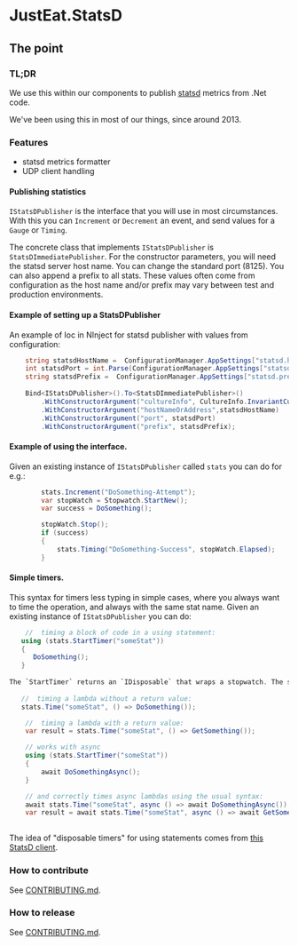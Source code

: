 # JustEat.StatsD

## The point

### TL;DR

We use this within our components to publish [statsd](http://github.com/etsy/statsd) metrics from .Net code.

We've been using this in most of our things, since around 2013.

### Features

* statsd metrics formatter
* UDP client handling

#### Publishing statistics

`IStatsDPublisher` is the interface that you will use in most circumstances. With this you can `Increment` or `Decrement` an event, and send values for a `Gauge` or `Timing`.

The concrete class that implements `IStatsDPublisher` is `StatsDImmediatePublisher`. For the constructor parameters, you will need the statsd server host name. You can change the standard port (8125). You can also append a prefix to all stats. These values often come from configuration as the host name and/or prefix may vary between test and production environments.

#### Example of setting up a StatsDPublisher

An example of Ioc in NInject for statsd publisher with values from configuration:
```csharp
	string statsdHostName =  ConfigurationManager.AppSettings["statsd.hostname"];
	int statsdPort = int.Parse(ConfigurationManager.AppSettings["statsd.port"]);
	string statsdPrefix =  ConfigurationManager.AppSettings["statsd.prefix"];
		
	Bind<IStatsDPublisher>().To<StatsDImmediatePublisher>()
        .WithConstructorArgument("cultureInfo", CultureInfo.InvariantCulture)
		.WithConstructorArgument("hostNameOrAddress",statsdHostName)
        .WithConstructorArgument("port", statsdPort)
        .WithConstructorArgument("prefix", statsdPrefix);

```

#### Example of using the interface. 
Given an existing instance of `IStatsDPublisher` called `stats` you can do for e.g.:

```csharp
		stats.Increment("DoSomething-Attempt");
		var stopWatch = Stopwatch.StartNew();
        var success = DoSomething();

		stopWatch.Stop();
		if (success)
        {
			stats.Timing("DoSomething-Success", stopWatch.Elapsed);
		}
```

#### Simple timers. 

This syntax for timers less typing in simple cases, where you always want to time the operation, and always with the same stat name. Given an existing instance of `IStatsDPublisher` you can do:

```csharp
    //  timing a block of code in a using statement:
   using (stats.StartTimer("someStat"))
   {
      DoSomething();
   }
 
The `StartTimer` returns an `IDisposable` that wraps a stopwatch. The stopwatch is automatically stopped and the metric sent when it falls out of scope on the closing `}` of the using statement.
 
   //  timing a lambda without a return value:
   stats.Time("someStat", () => DoSomething());

    //  timing a lambda with a return value:
    var result = stats.Time("someStat", () => GetSomething());

    // works with async
    using (stats.StartTimer("someStat"))
    {
        await DoSomethingAsync();
    }

    // and correctly times async lambdas using the usual syntax:
    await stats.Time("someStat", async () => await DoSomethingAsync());
    var result = await stats.Time("someStat", async () => await GetSomethingAsync());
    
```

The idea of "disposable timers" for using statements comes from [this StatsD client](https://github.com/Pereingo/statsd-csharp-client).


### How to contribute

See [CONTRIBUTING.md](CONTRIBUTING.md).

### How to release
See [CONTRIBUTING.md](CONTRIBUTING.md).

